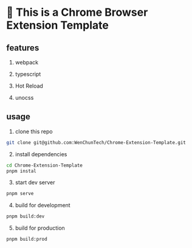# 🚀 This is a Chrome Browser Extension Template

## features

1. webpack

2. typescript

3. Hot Reload

4. unocss

## usage

1. clone this repo

```bash
git clone git@github.com:WenChunTech/Chrome-Extension-Template.git
```

2. install dependencies

```bash
cd Chrome-Extension-Template
pnpm instal
```

3. start dev server

```bash
pnpm serve
```

4. build for development

```bash
pnpm build:dev
```

5. build for production

```bash
pnpm build:prod
```
